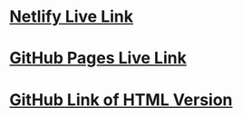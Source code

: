# [Netlify Live Link](https://unique-kleicha-949cb3.netlify.app/)
# [GitHub Pages Live Link](https://mariyahw.github.io/blogreact/)
# [GitHub Link of HTML Version](https://github.com/MariyahW/blogreact/blob/main/style.css)